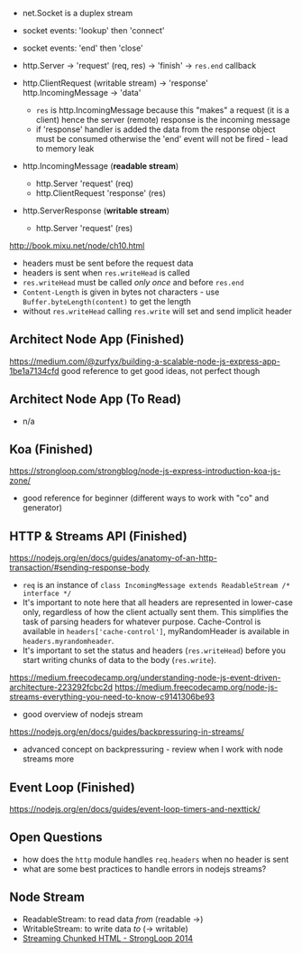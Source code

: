- net.Socket is a duplex stream
- socket events: 'lookup' then 'connect'
- socket events: 'end' then 'close'

- http.Server -> 'request' (req, res) -> 'finish' -> `res.end` callback
- http.ClientRequest (writable stream) -> 'response' http.IncomingMessage -> 'data'
  - `res` is http.IncomingMessage because this "makes" a request (it is a client) hence the server (remote) response is the incoming message
  - if 'response' handler is added the data from the response object must be consumed otherwise the 'end' event will not be fired - lead to memory leak

- http.IncomingMessage (**readable stream**)
  - http.Server 'request' (req)
  - http.ClientRequest 'response' (res)
- http.ServerResponse (**writable stream**)
  - http.Server 'request' (res)

http://book.mixu.net/node/ch10.html

- headers must be sent before the request data
- headers is sent when `res.writeHead` is called
- `res.writeHead` must be called *only once* and before `res.end`
- `Content-Length` is given in bytes not characters - use `Buffer.byteLength(content)` to get the length
- without `res.writeHead` calling `res.write` will set and send implicit header



## Architect Node App (Finished)

https://medium.com/@zurfyx/building-a-scalable-node-js-express-app-1be1a7134cfd
good reference to get good ideas, not perfect though


## Architect Node App (To Read)

- n/a


## Koa (Finished)

https://strongloop.com/strongblog/node-js-express-introduction-koa-js-zone/
- good reference for beginner (different ways to work with "co" and generator)


## HTTP & Streams API (Finished)

https://nodejs.org/en/docs/guides/anatomy-of-an-http-transaction/#sending-response-body
- `req` is an instance of `class IncomingMessage extends ReadableStream /* interface */`
- It's important to note here that all headers are represented in lower-case only, regardless of how the client actually sent them. This simplifies the task of parsing headers for whatever purpose. Cache-Control is available in `headers['cache-control']`, myRandomHeader is available in `headers.myrandomheader`.
- It's important to set the status and headers (`res.writeHead`) before you start writing chunks of data to the body (`res.write`).

https://medium.freecodecamp.org/understanding-node-js-event-driven-architecture-223292fcbc2d
https://medium.freecodecamp.org/node-js-streams-everything-you-need-to-know-c9141306be93
- good overview of nodejs stream

https://nodejs.org/en/docs/guides/backpressuring-in-streams/
- advanced concept on backpressuring - review when I work with node streams more


## Event Loop (Finished) 

https://nodejs.org/en/docs/guides/event-loop-timers-and-nexttick/


## Open Questions

- how does the `http` module handles `req.headers` when no header is sent
- what are some best practices to handle errors in nodejs streams?


## Node Stream

- ReadableStream: to read data _from_ (readable ->)
- WritableStream: to write data _to_ (-> writable)
- [Streaming Chunked HTML - StrongLoop 2014](https://strongloop.com/strongblog/streaming-chunked-html-node-js-data/)
